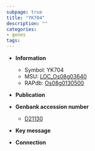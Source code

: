 ```yaml
---
subpage: true
title: "YK704"
description: ""
categories:
- genes
tags: 
---
```


* **Information**  
    + Symbol: YK704  
    + MSU: [LOC_Os08g03640](http://rice.plantbiology.msu.edu/cgi-bin/ORF_infopage.cgi?orf=LOC_Os08g03640)  
    + RAPdb: [Os08g0130500](http://rapdb.dna.affrc.go.jp/viewer/gbrowse_details/irgsp1?name=Os08g0130500)  

* **Publication**  

* **Genbank accession number**  
    + [D21130](http://www.ncbi.nlm.nih.gov/nuccore/D21130)

* **Key message**  

* **Connection**  



